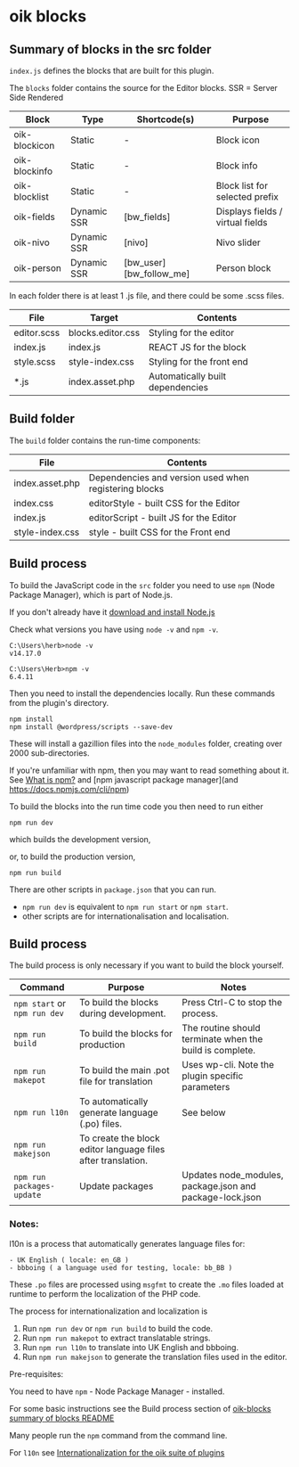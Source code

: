 # oik blocks


## Summary of blocks in the src folder

`index.js` defines the blocks that are built for this plugin.

The `blocks` folder contains the source for the Editor blocks.
SSR = Server Side Rendered

Block            | Type    | Shortcode(s)        | Purpose
-----            | ----    | --------            | -----
oik-blockicon    | Static  | -                   | Block icon
oik-blockinfo    | Static  | -                   | Block info
oik-blocklist    | Static  | -                   | Block list for selected prefix
oik-fields       | Dynamic SSR | [bw_fields]     | Displays fields / virtual fields
oik-nivo         | Dynamic SSR  | [nivo]              | Nivo slider
oik-person       | Dynamic SSR  | [bw_user] [bw_follow_me] | Person block

In each folder there is at least 1 .js file, and there could be some .scss files.

File |  Target | Contents
----- | ------	| --------------
editor.scss | blocks.editor.css | Styling for the editor
index.js | index.js | REACT JS for the block
style.scss | style-index.css | Styling for the front end
*.js | index.asset.php | Automatically built dependencies

## Build folder

The `build` folder contains the run-time components:

File | Contents
---- | -------
index.asset.php | Dependencies and version used when registering blocks
index.css | editorStyle - built CSS for the Editor
index.js | editorScript - built JS for the Editor
style-index.css | style - built CSS for the Front end


## Build process

To build the JavaScript code in the `src` folder you need to use `npm` (Node Package Manager),
which is part of Node.js. 

If you don't already have it [download and install Node.js](https://nodejs.org/en/download/)

Check what versions you have using `node -v` and `npm -v`.

```
C:\Users\herb>node -v
v14.17.0

C:\Users\Herb>npm -v
6.4.11
```

Then you need to install the dependencies locally.
Run these commands from the plugin's directory.

```
npm install
npm install @wordpress/scripts --save-dev
```

These will install a gazillion files into the `node_modules` folder, creating over 2000 sub-directories.

If you're unfamiliar with npm, then you may want to read something about it.
See [What is npm?](https://docs.npmjs.com/getting-started/what-is-npm) 
and [npm javascript package manager](and https://docs.npmjs.com/cli/npm)

To build the blocks into the run time code you then need to run either

```
npm run dev
```
which builds the development version,

or, to build the production version,

```
npm run build
```

There are other scripts in `package.json` that you can run. 
- `npm run dev` is equivalent to `npm run start` or `npm start`.
- other scripts are for internationalisation and localisation.

## Build process
The build process is only necessary if you want to build the block yourself.

Command | Purpose                                                      | Notes
-------- |--------------------------------------------------------------| -----
`npm start` or `npm run dev` | To build the blocks during development.                      | Press Ctrl-C to stop the process.
`npm run build` | To build the blocks for production                           | The routine should terminate when the build is complete.
`npm run makepot` | To build the main .pot file for translation                  | Uses wp-cli. Note the plugin specific parameters
`npm run l10n` | To automatically generate language (.po) files.              | See below
`npm run makejson` | To create the block editor language files after translation. |
`npm run packages-update` | Update packages                                              | Updates node_modules, package.json and package-lock.json


### Notes:
l10n is a process that automatically generates language files for:

    - UK English ( locale: en_GB )
    - bbboing ( a language used for testing, locale: bb_BB )

These `.po` files are processed using `msgfmt` to create the `.mo` files loaded at runtime to perform the localization of the PHP code.

The process for internationalization and localization is

1. Run `npm run dev` or `npm run build` to build the code.
2. Run `npm run makepot` to extract translatable strings.
3. Run `npm run l10n` to translate into UK English and bbboing.
4. Run `npm run makejson` to generate the translation files used in the editor.

Pre-requisites:

You need to have `npm` - Node Package Manager - installed.

For some basic instructions see the Build process section of [oik-blocks summary of blocks README](https://github.com/bobbingwide/oik-blocks/blob/master/src/README.md)

Many people run the `npm` command from the command line.

For `l10n` see [Internationalization for the oik suite of plugins](https://github.com/bobbingwide/oik-i18n)
